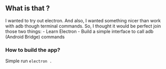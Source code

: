 ## What is that ?
I wanted to try out electron. And also, I wanted something nicer than work with adb though terminal commands.
So, I thought it would be perfect join those two things:
    - Learn Electron
    - Build a simple interface to call adb (Android Bridge) commands

### How to build the app?
Simple run `electron .`
